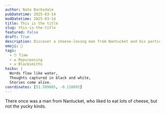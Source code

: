 ```yaml
---
author: Nate Barksdale
pubDatetime: 2025-03-14
modDatetime: 2025-03-14
title: This is the title
slug: this-is-the-title
featured: False
draft: True
description: Discover a cheese-loving man from Nantucket and his particular palate. Explore his cheesy preferences and find out which varieties make the cut!
emoji: 📝
tags:
  - ⏰ Time
  - ♻️ Repurposing
  - ⚒️ Blacksmiths
haiku: |
  Words flow like water,
  Thoughts captured in black and white,
  Stories come alive.
coordinates: [51.509865, -0.118092]
---
```


There once was a man from Nantucket, who liked to eat lots of cheese, but not the yucky kinds.
